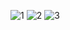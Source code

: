 ![1](https://github.com/eugeen3/TRITPO_Project/blob/master/Images/Diagrams/ActivityDiagram1.PNG)
![2](https://github.com/eugeen3/TRITPO_Project/blob/master/Images/Diagrams/ActivityDiagram2.PNG)
![3](https://github.com/eugeen3/TRITPO_Project/blob/master/Images/Diagrams/ActivityDiagram3.PNG)
